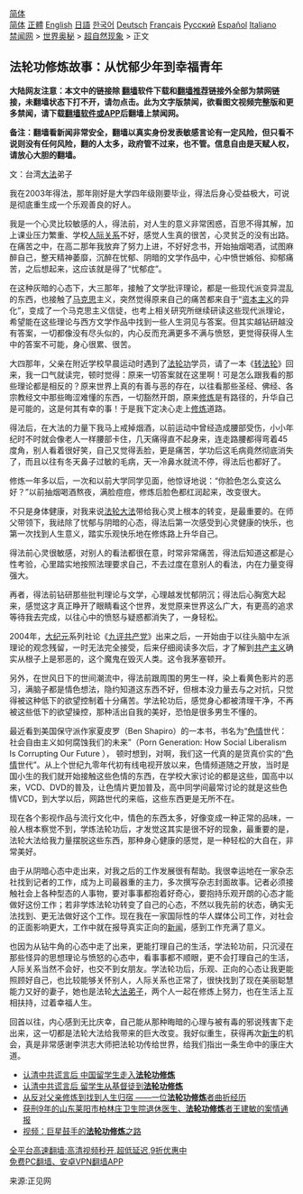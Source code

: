  <!-- 面包屑导航 --> <div class="breadcrumb"><!-- GTranslate: https://gtranslate.io/ -->  <div class="switcher notranslate">  <div class="selected">  <a href="#" onclick="return false;"> 简体</a>  </div>  <div class="option">  <a href="https://www.bannedbook.org" onclick="doGTranslate('zh-CN|zh-CN');jQuery('div.switcher div.selected a').html(jQuery(this).html());return false;" title="简体中文" class="nturl selected"> 简体</a>  <a href="https://www.bannedbook.org/zh-tw/" onclick="doGTranslate('zh-CN|zh-TW');jQuery('div.switcher div.selected a').html(jQuery(this).html());return false;" title="繁體中文" class="nturl"> 正體</a>  <a href="https://www.bannedbook.org/en/" onclick="doGTranslate('zh-CN|en');jQuery('div.switcher div.selected a').html(jQuery(this).html());return false;" title="English" class="nturl"> English</a>  <a href="https://www.bannedbook.org/ja/" onclick="doGTranslate('zh-CN|ja');jQuery('div.switcher div.selected a').html(jQuery(this).html());return false;" title="日本語" class="nturl"> 日語</a>  <a href="https://www.bannedbook.org/ko/" onclick="doGTranslate('zh-CN|ko');jQuery('div.switcher div.selected a').html(jQuery(this).html());return false;" title="한국어" class="nturl"> 한국어</a>  <a href="https://www.bannedbook.org/de/" onclick="doGTranslate('zh-CN|de');jQuery('div.switcher div.selected a').html(jQuery(this).html());return false;" title="Deutsch" class="nturl"> Deutsch</a>  <a href="https://www.bannedbook.org/fr/" onclick="doGTranslate('zh-CN|fr');jQuery('div.switcher div.selected a').html(jQuery(this).html());return false;" title="Français" class="nturl"> Français</a>  <a href="https://www.bannedbook.org/ru/" onclick="doGTranslate('zh-CN|ru');jQuery('div.switcher div.selected a').html(jQuery(this).html());return false;" title="Русский" class="nturl"> Русский</a>  <a href="https://www.bannedbook.org/es/" onclick="doGTranslate('zh-CN|es');jQuery('div.switcher div.selected a').html(jQuery(this).html());return false;" title="Español" class="nturl"> Español</a>  <a href="https://www.bannedbook.org/it/" onclick="doGTranslate('zh-CN|it');jQuery('div.switcher div.selected a').html(jQuery(this).html());return false;" title="Italiano" class="nturl"> Italiano</a>  </div>  </div>      <div class='breadcrumb-sub'><!-- Breadcrumb NavXT 6.3.0 --> <a href="https://www.bannedbook.org/" class="home">禁闻网</a> &gt; <a href="https://www.bannedbook.org/bnews/aomi/" class="category">世界奥秘</a> &gt; <a href="https://www.bannedbook.org/bnews/aomi/supernatural/" class="category">超自然现象</a> &gt; 正文</div></div><h2>法轮功修炼故事：从忧郁少年到幸福青年</h2> <p class="notice"><b>大陆网友注意：本文中的链接除 <a href="https://github.com/bannedbook/fanqiang" >翻墙</a>软件下载和<a href="https://github.com/killgcd/justmysocks/blob/master/README.md">翻墙推荐</a>链接外全部为禁网链接，未翻墙状态下打不开，请勿点击。此为文字版禁闻，欲看图文视频完整版和更多禁闻，请下载<a href="https://github.com/bannedbook/fanqiang">翻墙软件或APP</a>后翻墙上禁闻网。</p><p>备注：翻墙看新闻非常安全，翻墙以真实身份发表敏感言论有一定风险，但只看不说则没有任何风险，翻的人太多，政府管不过来，也不管。信息自由是天赋人权，请放心大胆的翻墙。</b></p>  <div class="entry"> <p></p> <p>文：台湾<a href="https://www.bannedbook.org/bnews/tag/%E5%A4%A7%E6%B3%95/" class="st_tag internal_tag" rel="tag" title="标签 大法 下的日志">大法</a>弟子</p> <p>我在2003年得法，那年刚好是大学四年级刚要毕业，得法后身心受益极大，可说是彻底重生成一个乐观善良的好人。</p> <p>我是一个心灵比较敏感的人，得法前，对人生的意义非常困惑，百思不得其解，加上课业压力繁重、学校<a href="https://www.bannedbook.org/bnews/tag/%E4%BA%BA%E9%99%85%E5%85%B3%E7%B3%BB/" class="st_tag internal_tag" rel="tag" title="标签 人际关系 下的日志">人际关系</a>不好，感觉人生真的很苦，心灵贫乏的没有出路。在痛苦之中，在高二那年我放弃了努力上进，不好好念书，开始抽烟喝酒，试图麻醉自己，整天精神萎靡，沉醉在忧郁、阴暗的文学作品中，心中愤世嫉俗、抑郁痛苦，之后想起来，这应该就是得了“忧郁症”。</p> <p>在这种灰暗的心态下，大三那年，接触了文学批评理论，都是一些现代派变异混乱的东西，也接触了<span class='wp_keywordlink'><a href="https://www.bannedbook.org/forum2/topic105.html" title="《马克思的成魔之路》" target="_blank">马克思</a></span>主义，突然觉得原来自己的痛苦都来自于“<span class='wp_keywordlink'><a href="https://www.bannedbook.org/forum2/topic920.html" title="资本主义与自由" target="_blank">资本主义</a></span>的异化”，变成了一个马克思主义信徒，也考上相关研究所继续研读这些现代派理论，希望能在这些理论与西方文学作品中找到一些人生洞见与答案。但其实越钻研越没有答案，一切都像没有尽头似的，内心反而充满更多不满与愤怒，更觉得获得人生中的答案不可能，身心很累、很苦。</p>  <p>大四那年，父亲在附近学校早晨运动时遇到了<a href="https://www.bannedbook.org/bnews/tag/%e6%b3%95%e8%bd%ae%e5%8a%9f/" class="st_tag internal_tag" rel="tag" title="标签 法轮功 下的日志">法轮功</a>学员，请了一本《<span class='wp_keywordlink'><a href="https://gb.falundafa.org/chigb/zfl.htm" title="《转法轮》" target="_blank">转法轮</a></span>》回来，我一口气就读完，顿时觉得：原来一切答案就在这里啊！可是怎么跟我看的那些理论都是相反的？原来世界上真的有善与恶的存在，以往看那些圣经、佛经、各宗教经文中那些晦涩难懂的东西，一切豁然开朗，原来<span class='wp_keywordlink'><a href="https://www.qi-gong.me/" title="气功修炼网" target="_blank">修炼</a></span>是有路径的，升华自己是可能的，这是何其有幸的事！于是我下定决心走上<a href="https://www.bannedbook.org/bnews/tag/%e4%bf%ae%e7%82%bc/" class="st_tag internal_tag" rel="tag" title="标签 修炼 下的日志">修炼</a>道路。</p> <p>得法后，在大法的力量下我马上戒掉烟酒，以前运动中曾经造成腰部受伤，小小年纪时不时就会像老人一样腰部卡住，几天痛得直不起身来，连走路腰都得弯着45度角，别人看着很好笑，自己又觉得丢脸，更是痛苦，学功后这毛病竟然彻底消失了，而且以往有冬天鼻子过敏的毛病，天一冷鼻水就流不停，得法后也都好了。</p> <p>修炼一年多以后，一次和以前大学同学见面，他惊讶地说：“你脸色怎么变这么好？”以前抽烟喝酒熬夜，满脸痘痘，修炼后脸色都红润起来，改变很大。</p> <p>不只是身体健康，对我来说<a href="https://www.bannedbook.org/bnews/tag/%e6%b3%95%e8%bd%ae%e5%a4%a7%e6%b3%95/" class="st_tag internal_tag" rel="tag" title="标签 法轮大法 下的日志">法轮大法</a>带给我心灵上根本的转变，是最重要的。在师父带领下，我祛除了忧郁与阴暗的心态，得法后第一次感受到心灵健康的快乐，也第一次找到人生意义，踏实乐观快乐地在修炼路上升华自己。</p> <p>得法前心灵很敏感，对别人的看法都很在意，时常非常痛苦，得法后知道这都是心性考验，心里踏实地按照法理要求自己，不去过度在意别人的看法，内在力量变得强大。</p>  <p>再者，得法前钻研那些批判理论与文学，心理越发忧郁阴沉；得法后心胸宽大起来，感觉这才真正睁开了眼睛看这个世界，发觉原来世界这么广大，有更高的追求等待我去完成，以往心中的愤怒与疑惑都消失了，一身轻松。</p> <p>2004年，<span class='wp_keywordlink_affiliate'><a href="http://www.epochtimes.com/" title="大纪元" target="_blank">大纪元</a></span>系列社论《<span class='wp_keywordlink'><a href="https://www.bannedbook.org/forum2/topic2.html" title="《九评共产党》" target="_blank">九评</a></span><a href="https://www.bannedbook.org/bnews/tag/%e5%85%b1%e4%ba%a7%e5%85%9a/" class="st_tag internal_tag" rel="tag" title="标签 共产党 下的日志">共产党</a>》出来之后，一开始由于以往头脑中左派理论的观念残留，一时无法完全接受，后来仔细阅读多次后，才了解到<span class='wp_keywordlink'><a href="https://www.bannedbook.org/forum2/topic6177.html" title="《共产主义的终极目的》" target="_blank">共产主义</a></span>确实从根子上是邪恶的，这个魔鬼在毁灭人类。这令我茅塞顿开。</p> <p>另外，在世风日下的世间潮流中，得法前跟周围的男生一样，染上看黄色影片的恶习，满脑子都是情色想法，隐约知道这东西不好，但根本没力量去与之对抗，只觉得被这种低下的欲望控制着十分痛苦。学法轮功后，感觉身心都被清理干净，不再被这些低下的欲望操控，那种活出自我的美好，恐怕是很多男生不懂的。</p> <p>最近看到美国保守派作家夏皮罗（Ben Shapiro）的一本书，书名为“<span class='wp_keywordlink'><a href="https://www.bannedbook.org/bnews/tculture/20130726/156255.html" title="天眼所见：色欲的本质是什么" target="_blank">色情</a></span>世代：社会自由主义如何腐蚀我们的未来”（Porn Generation: How Social Liberalism Is Corrupting Our Future ）， 顿时想到，对啊，我们这一代真的是货真价实的“<a href="https://www.bannedbook.org/bnews/tag/%E8%89%B2%E6%83%85/" class="st_tag internal_tag" rel="tag" title="标签 色情 下的日志">色情</a>世代”。从上个世纪九零年代初有线电视开放以来，色情频道随之开放，当时是国小生的我们就开始接触这些色情的东西，在学校大家讨论的都是这些，国高中以来，VCD、DVD的普及，让色情片更加普及，高中同学间最常讨论的就是这些色情VCD，到大学以后，网路世代的来临，这些东西更是无所不在。</p> <p>现在各个影视作品与流行文化中，情色的东西太多，好像变成一种正常的品味，一般人根本察觉不到，学炼法轮功后，才发觉这其实是很不好的现象，最重要的是，法轮大法给我力量摆脱这些东西，那种身心健康的感觉，是一种轻松的大自在，非常美好。</p>  <p>由于从阴暗心态中走出来，对我之后的工作发展很有帮助。我很幸运地在一家杂志社找到记者的工作，成为上司最器重的主力，多次撰写杂志封面故事。记者必须接触社会上各种型态的人事物，要对事事都抱着好奇心，要抱持乐观开朗的心态才能做好这份工作；若非学炼法轮功转变了自己的心态，不然以我先前的状态，确实无法找到、更无法做好这个工作。现在我在一家国际性的华人媒体公司工作，对社会的正面影响更大，工作中就在报导真实正向的<span class='wp_keywordlink_affiliate'><a href="https://www.bannedbook.org/" title="新闻">新闻</a></span>，感到工作充满了意义。</p> <p>也因为从钻牛角的心态中走了出来，更能打理自己的生活，学法轮功前，只沉浸在那些怪异的思想理论与愤怒的心态中，看事事都不顺眼，更不会打理自己的生活，人际关系当然不会好，也交不到女朋友。学法轮功后，乐观、正向的心态让我更能照顾好自己，也比较能够关怀别人，人际关系也正常了，很快找到了现在美丽聪慧能力又好的妻子，她也是法轮<a href="https://www.bannedbook.org/bnews/tag/%E5%A4%A7%E6%B3%95%E5%BC%9F%E5%AD%90/" class="st_tag internal_tag" rel="tag" title="标签 大法弟子 下的日志">大法弟子</a>，两个人一起在修炼上努力，也在生活上互相扶持，过着幸福人生。</p> <p>回首以往，内心感到无比庆幸，自己能从那种晦暗的心理与被有毒的邪说残害下走出来，这一切都是法轮大法给我带来的巨大改变。我好似重生，获得再次<span class='wp_keywordlink'><a href="https://www.bannedbook.org/forum2/topic1642.html" title="正见网《新生》" target="_blank">新生</a></span>的机会，真是非常感谢李洪志大师把法轮功传给世界，给我们指出一条生命中的康庄大道。</p> <ul class='op-related-articles' title='相关阅读'> <li><a href='https://www.bannedbook.org/bnews/cnnews/20210725/1593956.html' target='_blank'>认清中共谎言后 中国留学生走入<b>法轮功修炼</b></a></li> <li><a href='https://www.bannedbook.org/bnews/cbnews/20210723/1592176.html' target='_blank'>认清中共谎言后 留学生从基督徒到<b>法轮功修炼</b></a></li> <li><a href='https://www.bannedbook.org/bnews/cbnews/20210715/1587829.html' target='_blank'>从反对父亲修炼到找到人生归宿 ——一位<b>法轮功修炼</b>者曲折经历</a></li> <li><a href='https://www.bannedbook.org/bnews/weiquan/20210618/1569615.html' target='_blank'>获刑9年的山东莱阳市柏林庄卫生院退休医生&#12289;<b>法轮功修炼</b>者王建敏的案情通报</a></li> <li><a href='https://www.bannedbook.org/bnews/bannedvideo/20210522/1551817.html' target='_blank'>视频：巨星鼓手的<b>法轮功修炼</b>之路</a></li> </ul> <p class="texttj"> <a href="https://github.com/bannedbook/fanqiang/wiki/V2ray%E6%9C%BA%E5%9C%BA" target="_blank">全平台高速翻墙:高清视频秒开,超低延迟,9折优惠中</a><br/> <a href="https://github.com/bannedbook/fanqiang/wiki/%E7%A6%81%E9%97%BB%E7%BD%91%E5%AE%89%E5%8D%93%E7%BF%BB%E5%A2%99%E6%96%B0%E9%97%BBAPP" target="_blank">免费PC翻墙、安卓VPN翻墙APP</a></p><p>来源:正见网</p> <a name='sharetosocial'></a>  <div style="margin-bottom:5px;padding-bottom:5px;clear:both"> <div id="archive-pix-1" class="banner-ads"> <!-- AuctionX Display platform tag START --> <div id="26318x728x90x621x_ADSLOT2" clicktrack="%%CLICK_URL_ESC%%"></div> <!-- AuctionX Display platform tag END --> </div> <div id="archive-pix-2" class="banner-ads"> <!-- AuctionX Display platform tag START --> <div id="26315x300x250x621x_ADSLOT2" clicktrack="%%CLICK_URL_ESC%%"></div> <!-- AuctionX Display platform tag END --> </div> </div>  <div id="archive-pix-1" class="banner-ads"> <!-- AuctionX Display platform tag START --> <div id="26318x728x90x621x_ADSLOT3" clicktrack="%%CLICK_URL_ESC%%"></div> <!-- AuctionX Display platform tag END --> </div> </div><!--END ENTRY--> 